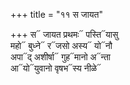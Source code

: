 +++
title = "११ स जायत"

+++
स᳓ जायत प्रथमः᳓ पस्ति᳓यासु  
महो᳓ बुध्ने᳓ र᳓जसो अस्य᳓ यो᳓नौ  
अपा᳓द् अशीर्षा᳓ गुह᳓मानो अ᳓न्ता  
आ᳓यो᳓युवानो वृषभ᳓स्य नीळे᳓